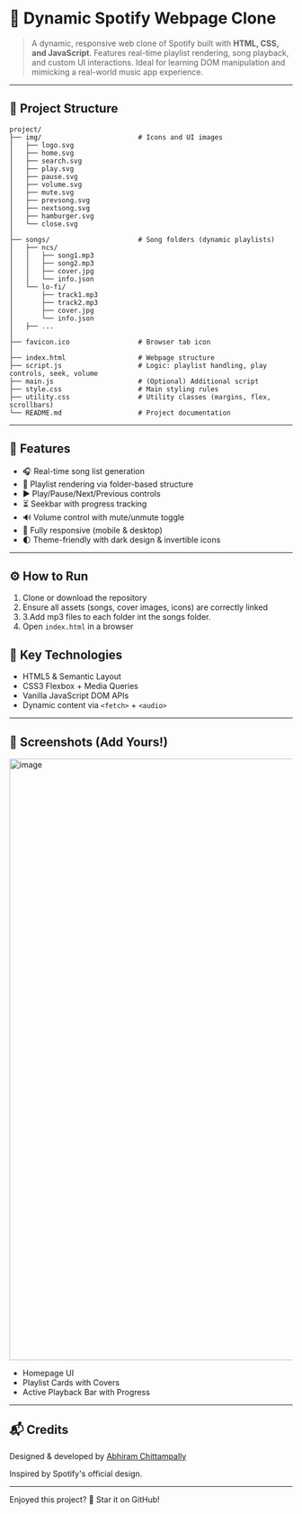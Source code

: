 # 🎵 Dynamic Spotify Webpage Clone

> A dynamic, responsive web clone of Spotify built with **HTML, CSS, and JavaScript**. Features real-time playlist rendering, song playback, and custom UI interactions. Ideal for learning DOM manipulation and mimicking a real-world music app experience.

---

## 📂 Project Structure

```
project/
├── img/                        # Icons and UI images
│   ├── logo.svg
│   ├── home.svg
│   ├── search.svg
│   ├── play.svg
│   ├── pause.svg
│   ├── volume.svg
│   ├── mute.svg
│   ├── prevsong.svg
│   ├── nextsong.svg
│   ├── hamburger.svg
│   └── close.svg
│
├── songs/                      # Song folders (dynamic playlists)
│   ├── ncs/
│   │   ├── song1.mp3
│   │   ├── song2.mp3
│   │   ├── cover.jpg
│   │   └── info.json
│   └── lo-fi/
│       ├── track1.mp3
│       ├── track2.mp3
│       ├── cover.jpg
│       └── info.json
│   ├── ...
│
├── favicon.ico                 # Browser tab icon
│
├── index.html                  # Webpage structure
├── script.js                   # Logic: playlist handling, play controls, seek, volume
├── main.js                     # (Optional) Additional script
├── style.css                   # Main styling rules
├── utility.css                 # Utility classes (margins, flex, scrollbars)
└── README.md                   # Project documentation
```

---

## 🚀 Features

* 🎧 Real-time song list generation
* 🔁 Playlist rendering via folder-based structure
* ▶️ Play/Pause/Next/Previous controls
* ⏳ Seekbar with progress tracking
* 🔊 Volume control with mute/unmute toggle
* 📱 Fully responsive (mobile & desktop)
* 🌓 Theme-friendly with dark design & invertible icons

---

## ⚙️ How to Run

1. Clone or download the repository
2. Ensure all assets (songs, cover images, icons) are correctly linked
3. 3.Add mp3 files to each folder int the songs folder.
4. Open `index.html` in a browser



## 🧠 Key Technologies

* HTML5 & Semantic Layout
* CSS3 Flexbox + Media Queries
* Vanilla JavaScript DOM APIs
* Dynamic content via `<fetch>` + `<audio>`

---

## 📸 Screenshots (Add Yours!)
<img width="1914" height="1070" alt="image" src="https://github.com/user-attachments/assets/6de99d2f-6707-453f-b84c-7cb8df7590b6" />


* Homepage UI
* Playlist Cards with Covers
* Active Playback Bar with Progress


---

## 📬 Credits

Designed & developed by [Abhiram Chittampally](https://github.com/AbhiramChittampally)

Inspired by Spotify's official design.

---



Enjoyed this project? 🌟 Star it on GitHub!
